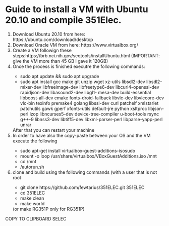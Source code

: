 <h1>Guide to install a VM with Ubuntu 20.10 and compile 351Elec.</h1>
<ol>
   <li> Download Ubuntu 20.10 from here: https://ubuntu.com/download/desktop </li>
   <li> Download Oracle VM from here: https://www.virtualbox.org/ </li>
   <li> Create a VM followign these steps:https://brb.nci.nih.gov/seqtools/installUbuntu.html (IMPORTANT: give the VM more than 45 GB I gave it 120GB) </li>
   <li> Once the process is finished executre the following commands: </li>
   <ul>
      <li>sudo apt update && sudo apt upgrade</li>
      <li>sudo apt install gcc make git unzip wget xz-utils libsdl2-dev libsdl2-mixer-dev libfreeimage-dev libfreetype6-dev libcurl4-openssl-dev rapidjson-dev libasound2-dev libgl1- mesa-dev build-essential libboost-all-dev cmake fonts-droid-fallback libvlc-dev libvlccore-dev vlc-bin texinfo premake4 golang libssl-dev curl patchelf xmlstarlet patchutils gawk gperf xfonts-utils default-jre python xsltproc libjson-perl lzop libncurses5-dev device-tree-compiler u-boot-tools rsync g++-9 libnss3-dev libtiff5-dev libxml-parser-perl libparse-yapp-perl unrar</li>
   </ul>
   After that you can restart your machine
   <li> In order to have also the copy-paste between your OS and the VM execute the following</li>
   <ul>
      <li> sudo apt-get install virtualbox-guest-additions-isosudo </li>
      <li>mount -o loop /usr/share/virtualbox/VBoxGuestAdditions.iso /mnt</li>
      <li>cd /mnt</li>
      <li>/autorun.sh</li>
   </ul>
   <li> clone and build using the following commands (with a user that is not root</li>
   <ul>
      <li>git clone https://github.com/fewtarius/351ELEC.git 351ELEC  </li>
      <li>cd 351ELEC  </li>
      <li>make clean</li>
      <li>make world</li>
   </ul>
   (or make RG351P only for RG351P)
</ol>
COPY TO CLIPBOARD SELEC
